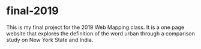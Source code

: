 # final-2019
This is my final project for the 2019 Web Mapping class. It is a one page website that explores the definition of the word urban through a comparison study on New York State and India. 
